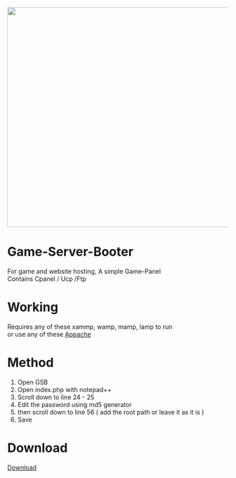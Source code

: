 <p align="center">
<a href="https://imgbb.com/"><img src="https://imgur.com/OEVUrFs.png" width="800" height="500" border="0"></a>
 
</p>

# Game-Server-Booter
For game and website hosting, A simple Game-Panel<br>
Contains Cpanel / Ucp /Ftp

# Working
Requires any of these xammp, wamp, mamp, lamp to run<br>
or use any of these <a href="https://merabheja.com/alternatives-of-xampp-server/">Appache</a>

# Method
1. Open GSB
2. Open index.php with notepad++
3. Scroll down to line 24 - 25
4. Edit the password using md5 generator
5. then scroll down to line 56 ( add the root path or leave it as it is )
6. Save

# Download
 <a href="https://github.com/MEGAMINDMK/Game-Server-Booter/releases">Download</a>
